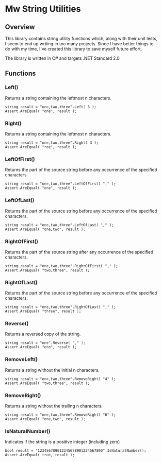 # Mw String Utilities
## Overview
This library contains string utility functions which, along with their unit tests, 
I seem to end up writing in too many projects.  Since I have better things to do with my time, I've 
created this library to save myself future effort.

The library is written in C# and targets .NET Standard 2.0
## Functions
### Left()
Returns a string containing the leftmost n characters.
```
string result = "one,two,three".Left( 3 );
Assert.AreEqual( "one", result );
```
### Right()
Returns a string containing the leftmost n characters.
```
string result = "one,two,three".Right( 3 );
Assert.AreEqual( "ree", result );
```
### LeftOfFirst()
Returns the part of the source string before any occurrence of the specified characters.
```
string result = "one,two,three".LeftOfFirst( "," );
Assert.AreEqual( "one", result );
```
### LeftOfLast()
Returns the part of the source string before any occurrence of the specified characters.
```
string result = "one,two,three".LeftOfLast( "," );
Assert.AreEqual( "one,two", result );
```
### RightOfFirst()
Returns the part of the source string after any occurrence of the specified characters.
```
string result = "one,two,three".RightOfFirst( "," );
Assert.AreEqual( "two,three", result );
```
### RightOfLast()
Returns the part of the source string before any occurrence of the specified characters.
```
string result = "one,two,three".RightOfLast( "," );
Assert.AreEqual( "three", result );
```
### Reverse()
Returns a reversed copy of the string.
```
string result = "one".Reverse( "," );
Assert.AreEqual( "eno", result );
```
### RemoveLeft()
Returns a string without the initial n characters.
```
string result = "one,two,three".RemoveRight( "4" );
Assert.AreEqual( "two,three", result );
```
### RemoveRight()
Returns a string without the trailing n characters.
```
string result = "one,two,three".RemoveRight( "6" );
Assert.AreEqual( "one,two", result );
```
### IsNaturalNumber()
Indicates if the string is a positive integer (including zero)
```
bool result = "123456789012345678901234567890".IsNaturalNumber();
Assert.AreEqual( true, result );
```
